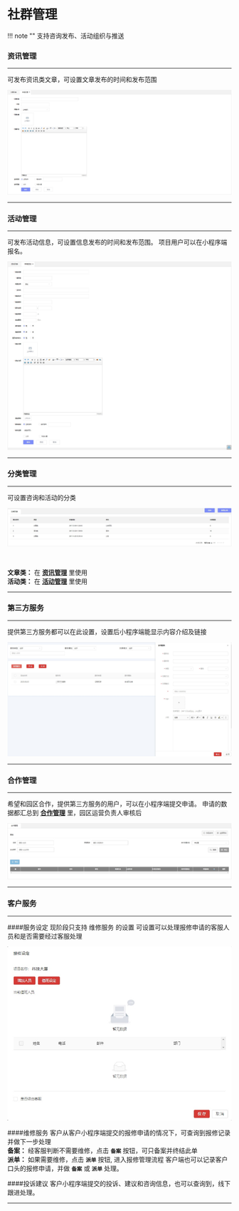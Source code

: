 # 社群管理
!!! note ""
    支持咨询发布、活动组织与推送
    
### **资讯管理**
***

可发布资讯类文章，可设置文章发布的时间和发布范围

![060_001](pic/060_001.jpg)

***

### **活动管理**
***

可发布活动信息，可设置信息发布的时间和发布范围。
项目用户可以在小程序端报名。

![060_002](pic/060_002.jpg)

***

### **分类管理**
***
可设置咨询和活动的分类

![060_003](pic/060_003.jpg)

</br>

**文章类：** 在 **<u>资讯管理</u>** 里使用  
**活动类：** 在 **<u>活动管理</u>** 里使用

***

### **第三方服务**
***

提供第三方服务都可以在此设置，设置后小程序端能显示内容介绍及链接

![060_004](pic/060_004.jpg)

***

### **合作管理**
***

希望和园区合作，提供第三方服务的用户，可以在小程序端提交申请。
申请的数据都汇总到 **<u>合作管理</u>** 里，园区运营负责人审核后

![060_005](pic/060_005.jpg)

***

### **客户服务**
***

####服务设定
现阶段只支持 维修服务 的设置
可设置可以处理报修申请的客服人员和是否需要经过客服处理

![060_006](pic/060_006.jpg)

####维修服务
客户从客户小程序端提交的报修申请的情况下，可查询到报修记录并做下一步处理
</br>
**备案：** 经客服判断不需要维修，点击 **`备案`** 按钮，可只备案并终结此单  
**派单：** 如果需要维修，点击  **`派单`** 按钮, 进入报修管理流程
客户端也可以记录客户口头的报修申请，并做  **`备案`** 或  **`派单`** 处理。

####投诉建议
客户小程序端提交的投诉、建议和咨询信息，也可以查询到，线下跟进处理。

***
